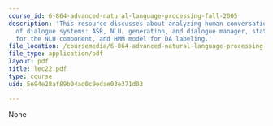 ```yaml
---
course_id: 6-864-advanced-natural-language-processing-fall-2005
description: 'This resource discusses about analyzing human conversations, architecture
  of dialogue systems: ASR, NLU, generation, and dialogue manager, statistical model
  for the NLU component, and HMM model for DA labeling.'
file_location: /coursemedia/6-864-advanced-natural-language-processing-fall-2005/5e94e28af89b04ad0c9edae03e371d03_lec22.pdf
file_type: application/pdf
layout: pdf
title: lec22.pdf
type: course
uid: 5e94e28af89b04ad0c9edae03e371d03

---
```

None